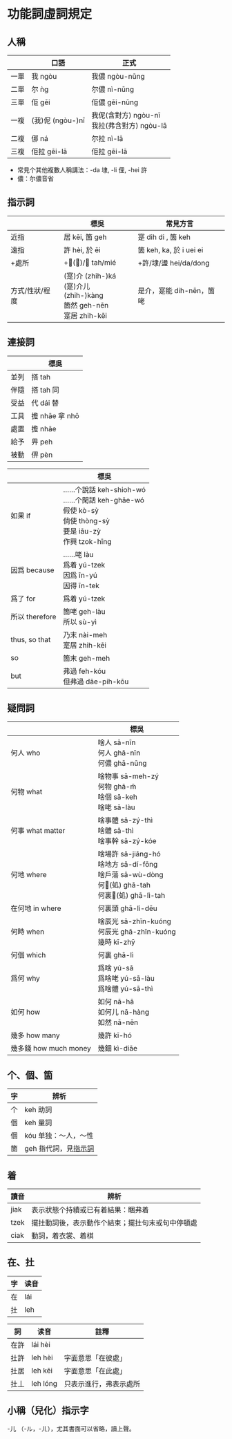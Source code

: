 # 功能詞虛詞規定

## 人稱

|      | 口語             | 正式                                             |
| ---- | ---------------- | ------------------------------------------------ |
| 一單 | 我 ngòu          | 我儂 ngòu-nūng                                   |
| 二單 | 尔 ǹg            | 尔儂 nì-nūng                                     |
| 三單 | 佢 gēi           | 佢儂 gēi-nūng                                    |
| 一複 | (我)伲 (ngòu-)nī | 我伲(含對方) ngòu-nī<br />我拉(弗含對方) ngòu-lā |
| 二複 | 㑚 ná            | 尔拉 nì-lā                                       |
| 三複 | 佢拉 gēi-lā      | 佢拉 gēi-lā                                      |

- 常見个其他複數人稱講法：-da 埭, -li 俚, -hei 許
- 儂：尔儂音省

## 指示詞

|                | 標吳                                                                            | 常見方言                 |
| -------------- | ------------------------------------------------------------------------------- | ------------------------ |
| 近指           | 居 kēi, 箇 geh                                                                  | 寔 dih di , 箇 keh       |
| 遠指           | 許 hèi, 於 ēi                                                                   | 箇 keh, ka, 於 i uei ei  |
| +處所          | +𡍲(処)/面 tah/mié                                                              | +許/埭/盪 hei/da/dong    |
| 方式/性狀/程度 | (寔)介 (zhih-)ká<br />(寔)介儿 (zhih-)kàng<br />箇然 geh-nēn<br />寔居 zhih-kēi | 是介，寔能 dih-nēn，箇咾 |

## 連接詞

|      | 標吳           |
| ---- | -------------- |
| 並列 | 搭 tah         |
| 伴隨 | 搭 tah 同      |
| 受益 | 代 dái 替      |
| 工具 | 擔 nhāe 拿 nhō |
| 處置 | 擔 nhāe        |
| 給予 | 畀 peh         |
| 被動 | 㑭 pèn         |

|                | 標吳                                                                                                                    |
| -------------- | ----------------------------------------------------------------------------------------------------------------------- |
| 如果 if        | ……个說話 keh-shioh-wó<br />……个閑話 keh-ghāe-wó<br />假使 kò-sỳ<br />倘使 thòng-sỳ<br />要是 iāu-zỳ<br />作興 tzok-hīng |
| 因爲 because   | ……咾 làu<br />爲着 yú-tzek<br />因爲 īn-yú<br />因得 īn-tek                                                             |
| 爲了 for       | 爲着 yú-tzek                                                                                                            |
| 所以 therefore | 箇咾 geh-làu<br />所以 sù-yì                                                                                            |
| thus, so that  | 乃末 nài-meh<br />寔居 zhih-kēi                                                                                         |
| so             | 箇末 geh-meh                                                                                                            |
| but            | 弗過 feh-kóu<br />但弗過 dāe-pih-kōu                                                                                    |

## 疑問詞

|                       | 標吳                                                                                                              |
| --------------------- | ----------------------------------------------------------------------------------------------------------------- |
| 何人 who              | 啥人 sā-nīn<br />何人 ghā-nīn<br />何儂 ghā-nūng                                                                  |
| 何物 what             | 啥物事 sā-meh-zý<br />何物 ghā-m̄ <br />啥個 sā-keh<br />啥咾 sā-làu                                               |
| 何事 what matter      | 啥事體 sā-zý-thì<br />啥體 sā-thì<br />啥事幹 sā-zý-kóe                                                           |
| 何地 where            | 啥場許 sā-jiāng-hó<br />啥地方 sā-dí-fōng<br />啥戶蕩 sā-wù-dòng<br />何𡍲(処) ghā-tah<br />何裏𡍲(処) ghā-lì-tah |
| 在何地 in where       | 何裏頭 ghā-lì-dēu                                                                                                 |
| 何時 when             | 啥辰光 sā-zhīn-kuóng<br />何辰光 ghā-zhīn-kuóng<br />幾時 kī-zhȳ                                                  |
| 何個 which            | 何裏 ghā-lì                                                                                                       |
| 爲何 why              | 爲啥 yú-sā<br />爲啥咾 yú-sā-làu<br />爲啥體 yú-sā-thì                                                            |
| 如何 how              | 如何 nā-hā<br />如何儿 nā-hàng<br />如然 nā-nēn                                                                   |
| 幾多 how many         | 幾許 kī-hó                                                                                                        |
| 幾多錢 how much money | 幾鈿 kì-diāe                                                                                                      |

## 个、個、箇

| 字  | 辨析                            |
| --- | ------------------------------- |
| 个  | keh 助詞                        |
| 個  | keh 量詞                        |
| 個  | kóu 单独：～人，～性            |
| 箇  | geh 指代詞，見[指示詞](#指示詞) |

## 着

| 讀音 | 辨析                                             |
| ---- | ------------------------------------------------ |
| jiak | 表示狀態个持續或已有着結果：睏弗着               |
| tzek | 擺扗動詞後，表示動作个結束；擺扗句末或句中停頓處 |
| ciak | 動詞，着衣裳、着棋                               |

## 在、扗

| 字  | 读音 |
| --- | ---- |
| 在  | lái  |
| 扗  | leh  |

| 詞   | 读音     | 註釋                   |
| ---- | -------- | ---------------------- |
| 在許 | lái hèi  |                        |
| 扗許 | leh hèi  | 字面意思「在彼處」     |
| 扗居 | leh kēi  | 字面意思「在此處」     |
| 扗丄 | leh lóng | 只表示進行，弗表示處所 |

## 小稱（兒化）指示字

-儿 （-ル，-ㄦ），尤其書面可以省略，讀上聲。
